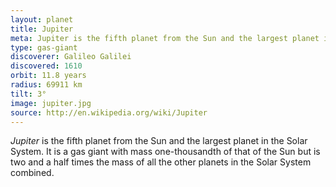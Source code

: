 ```yaml
---
layout: planet
title: Jupiter
meta: Jupiter is the fifth planet from the Sun and the largest planet in the Solar System.
type: gas-giant
discoverer: Galileo Galilei
discovered: 1610
orbit: 11.8 years
radius: 69911 km
tilt: 3°
image: jupiter.jpg
source: http://en.wikipedia.org/wiki/Jupiter
---
```


*Jupiter* is the fifth planet from the Sun and the largest planet in the Solar System. It is a gas giant with mass one-thousandth of that of the Sun but is two and a half times the mass of all the other planets in the Solar System combined.

